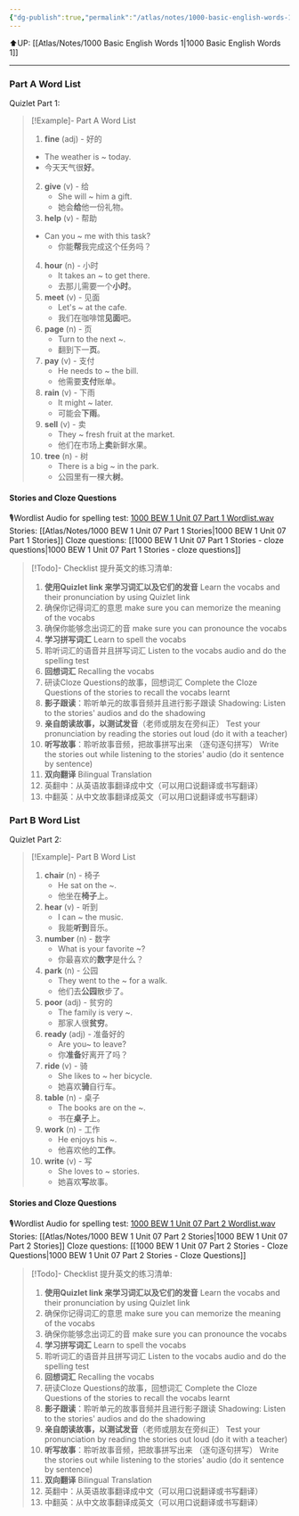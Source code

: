 ```yaml
---
{"dg-publish":true,"permalink":"/atlas/notes/1000-basic-english-words-1-unit-07/"}
---
```


⬆️UP: [[Atlas/Notes/1000 Basic English Words 1\|1000 Basic English Words 1]]

---
### Part A Word List
Quizlet Part 1:

> [!Example]- Part A Word List
> 1. **fine** (adj) - 好的  
>	- The weather is ~ today.  
>	-  今天天气很**好**。
> 2. **give** (v) - 给  
>     - She will ~ him a gift.  
>     - 她会**给**他一份礼物。    
> 3. **help** (v) - 帮助  
> 	- Can you ~ me with this task?  
>     - 你能**帮**我完成这个任务吗？
> 4.  **hour** (n) - 小时  
>     - It takes an ~ to get there.  
>     - 去那儿需要一个**小时**。
> 5. **meet** (v) - 见面  
>     - Let's ~ at the cafe.  
>     - 我们在咖啡馆**见面**吧。
> 6. **page** (n) - 页  
>     - Turn to the next ~.  
>     - 翻到下一**页**。
> 7. **pay** (v) - 支付  
>     - He needs to ~ the bill.  
>     - 他需要**支付**账单。
> 8. **rain** (v) - 下雨  
>     - It might ~ later.  
>     - 可能会**下雨**。
> 9. **sell** (v) - 卖  
>     - They ~ fresh fruit at the market.  
>     - 他们在市场上**卖**新鲜水果。
> 10. **tree** (n) - 树  
>     - There is a big ~ in the park.  
>     - 公园里有一棵大**树**。

#### Stories and Cloze Questions
🎙️Wordlist Audio for spelling test: [1000 BEW 1 Unit 07 Part 1 Wordlist.wav](https://drive.google.com/file/d/1FOhDMfQNpmYJdn8KatfzxCwCmzTQGGfx/view?usp=drive_link)
Stories: [[Atlas/Notes/1000 BEW 1 Unit 07 Part 1 Stories\|1000 BEW 1 Unit 07 Part 1 Stories]]
Cloze questions: [[1000 BEW 1 Unit 07 Part 1 Stories - cloze questions\|1000 BEW 1 Unit 07 Part 1 Stories - cloze questions]]

> [!Todo]- Checklist 提升英文的练习清单:
> 
> 1. **使用Quizlet link 来学习词汇以及它们的发音** 
>    Learn the vocabs and their pronunciation by using Quizlet link
>	1. 确保你记得词汇的意思 
>	   make sure you can memorize the meaning of the vocabs
>	2. 确保你能够念出词汇的音 
>	   make sure you can pronounce the vocabs
> 2. **学习拼写词汇** Learn to spell the vocabs
>	1. 聆听词汇的语音并且拼写词汇 
>	   Listen to the vocabs audio and do the spelling test
> 3. **回想词汇** Recalling the vocabs
>	1. 研读Cloze Questions的故事，回想词汇 
>	   Complete the Cloze Questions of the stories to recall the vocabs learnt
> 4. **影子跟读**：聆听单元的故事音频并且进行影子跟读 
>    Shadowing: Listen to the stories' audios and do the shadowing
> 5. **亲自朗读故事，以测试发音**（老师或朋友在旁纠正）
>    Test your pronunciation by reading the stories out loud (do it with a teacher)
> 6. **听写故事**：聆听故事音频，把故事拼写出来 （逐句逐句拼写）
>   Write the stories out while listening to the stories' audio (do it sentence by sentence)
> 7. **双向翻译** Bilingual Translation 
> 	1. 英翻中：从英语故事翻译成中文（可以用口说翻译或书写翻译）
> 	2. 中翻英：从中文故事翻译成英文（可以用口说翻译或书写翻译）

### Part B Word List
Quizlet Part 2:

> [!Example]- Part B Word List
> 1. **chair** (n) - 椅子  
>     - He sat on the ~.  
>     - 他坐在**椅子**上。
 > 2. **hear** (v) - 听到  
>     - I can ~ the music.  
>     - 我能**听到**音乐。
> 3. **number** (n) - 数字  
>     - What is your favorite ~?  
>     - 你最喜欢的**数字**是什么？
> 4. **park** (n) - 公园  
>     - They went to the ~ for a walk.  
>     - 他们去**公园**散步了。
> 5. **poor** (adj) - 贫穷的  
>     - The family is very ~.  
>     - 那家人很**贫穷**。
> 6. **ready** (adj) - 准备好的  
>     - Are you~ to leave?  
>     - 你**准备**好离开了吗？
> 7. **ride** (v) - 骑  
>     - She likes to ~ her bicycle.  
>     - 她喜欢**骑**自行车。
> 8. **table** (n) - 桌子  
>     - The books are on the ~.  
>     - 书在**桌子**上。
> 9. **work** (n) - 工作  
>     - He enjoys his ~.  
>     - 他喜欢他的**工作**。
> 10. **write** (v) - 写  
>     - She loves to ~ stories.  
>     - 她喜欢**写**故事。

#### Stories and Cloze Questions
🎙️Wordlist Audio for spelling test: [1000 BEW 1 Unit 07 Part 2 Wordlist.wav](https://drive.google.com/file/d/1jTi4aDlxsUMRrbzTk7G_M2cTkkkCFEo1/view?usp=drive_link)
Stories: [[Atlas/Notes/1000 BEW 1 Unit 07 Part 2 Stories\|1000 BEW 1 Unit 07 Part 2 Stories]]
Cloze questions: [[1000 BEW 1 Unit 07 Part 2 Stories - Cloze Questions\|1000 BEW 1 Unit 07 Part 2 Stories - Cloze Questions]]

> [!Todo]- Checklist 提升英文的练习清单:
> 
> 1. **使用Quizlet link 来学习词汇以及它们的发音** 
>    Learn the vocabs and their pronunciation by using Quizlet link
>	1. 确保你记得词汇的意思 
>	   make sure you can memorize the meaning of the vocabs
>	2. 确保你能够念出词汇的音 
>	   make sure you can pronounce the vocabs
> 2. **学习拼写词汇** Learn to spell the vocabs
>	1. 聆听词汇的语音并且拼写词汇 
>	   Listen to the vocabs audio and do the spelling test
> 3. **回想词汇** Recalling the vocabs
>	1. 研读Cloze Questions的故事，回想词汇 
>	   Complete the Cloze Questions of the stories to recall the vocabs learnt
> 4. **影子跟读**：聆听单元的故事音频并且进行影子跟读 
>    Shadowing: Listen to the stories' audios and do the shadowing
> 5. **亲自朗读故事，以测试发音**（老师或朋友在旁纠正）
>    Test your pronunciation by reading the stories out loud (do it with a teacher)
> 6. **听写故事**：聆听故事音频，把故事拼写出来 （逐句逐句拼写）
>   Write the stories out while listening to the stories' audio (do it sentence by sentence)
> 7. **双向翻译** Bilingual Translation 
> 	1. 英翻中：从英语故事翻译成中文（可以用口说翻译或书写翻译）
> 	2. 中翻英：从中文故事翻译成英文（可以用口说翻译或书写翻译）

